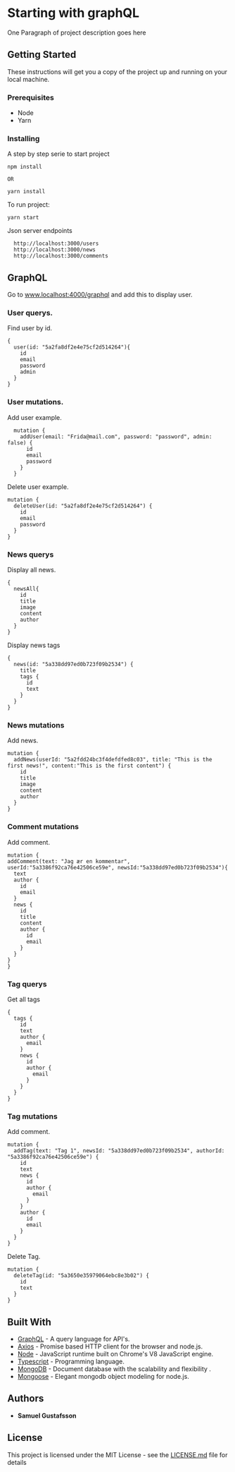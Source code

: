 # Starting with graphQL

One Paragraph of project description goes here

## Getting Started

These instructions will get you a copy of the project up and running on your
local machine.

### Prerequisites

* Node
* Yarn

### Installing

A step by step serie to start project

```
npm install

OR

yarn install
```

To run project:

```
yarn start
```

Json server endpoints

```
  http://localhost:3000/users
  http://localhost:3000/news
  http://localhost:3000/comments
```

## GraphQL

Go to www.localhost:4000/graphql and add this to display user.

### User querys.

Find user by id.

```
{
  user(id: "5a2fa8df2e4e75cf2d514264"){
    id
    email
    password
    admin
  }
}
```

### User mutations.

Add user example.

```
  mutation {
    addUser(email: "Frida@mail.com", password: "password", admin: false) {
      id
      email
      password
    }
  }
```

Delete user example.

```
mutation {
  deleteUser(id: "5a2fa8df2e4e75cf2d514264") {
    id
    email
    password
  }
}
```

### News querys

Display all news.

```
{
  newsAll{
    id
    title
    image
    content
    author
  }
}
```

Display news tags

```
{
  news(id: "5a338dd97ed0b723f09b2534") {
    title
    tags {
      id
      text
    }
  }
}
```

### News mutations

Add news.

```
mutation {
  addNews(userId: "5a2fdd24bc3f4defdfed8c03", title: "This is the first news!", content:"This is the first content") {
    id
    title
    image
    content
    author
  }
}
```

### Comment mutations

Add comment.

```
mutation {
addComment(text: "Jag ær en kommentar", userId:"5a3386f92ca76e42506ce59e", newsId:"5a338dd97ed0b723f09b2534"){
  text
  author {
    id
    email
  }
  news {
    id
    title
    content
    author {
      id
      email
    }
  }
}
}
```

### Tag querys

Get all tags

```
{
  tags {
    id
    text
    author {
      email
    }
    news {
      id
      author {
        email
      }
    }
  }
}
```

### Tag mutations

Add comment.

```
mutation {
  addTag(text: "Tag 1", newsId: "5a338dd97ed0b723f09b2534", authorId: "5a3386f92ca76e42506ce59e") {
    id
    text
    news {
      id
      author {
        email
      }
    }
    author {
      id
      email
    }
  }
}
```

Delete Tag.

```
mutation {
  deleteTag(id: "5a3650e35979064ebc8e3b02") {
    id
    text
  }
}
```

## Built With

* [GraphQL](http://graphql.org/) - A query language for API's.
* [Axios](https://github.com/axios/axios) - Promise based HTTP client for the
  browser and node.js.
* [Node](https://nodejs.org/en/) - JavaScript runtime built on Chrome's V8
  JavaScript engine.
* [Typescript](https://www.typescriptlang.org/) - Programming language.
* [MongoDB](https://www.mongodb.com/) - Document database with the scalability and flexibility .
* [Mongoose](http://mongoosejs.com/) - Elegant mongodb object modeling for node.js.

## Authors

* **Samuel Gustafsson**

## License

This project is licensed under the MIT License - see the
[LICENSE.md](LICENSE.md) file for details
